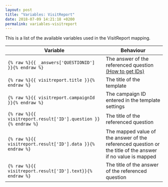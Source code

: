 ```yaml
---
layout: post
title: "Variables: VisitReport"
date: 2018-07-09 14:21:18 +0200
permalink: variables-visitreport
---
```

This is a list of the available variables used in the VisitReport mapping.

| Variable                       | Behaviour                             |
|--------------------------------|---------------------------------------|
| `{% raw %}{{ _answers['QUESTIONID'] }}{% endraw %}` | The answer of the referenced question [(How to get IDs)](http://mapping.snapaddy.com/mappinghelper) |
| `{% raw %}{{ visitreport.title }}{% endraw %}` | The title of the template |
| `{% raw %}{{ visitreport.campaignId }}{% endraw %}` | The campaign ID entered in the template settings |
| `{% raw %}{{ visitreport.result['ID'].question }}{% endraw %}` | The title of the referenced question |
| `{% raw %}{{ visitreport.result['ID'].data }}{% endraw %}` | The mapped value of the answer of the referenced question or the title of the answer if no value is mapped |
| `{% raw %}{{ visitreport.result['ID'].text}}{% endraw %}` | The title of the answer of the referenced question |
